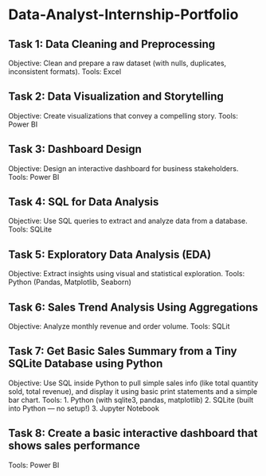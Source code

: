 # Data-Analyst-Internship-Portfolio
## Task 1: Data Cleaning and Preprocessing
Objective: Clean and prepare a raw dataset (with nulls, duplicates, inconsistent formats). 
Tools: Excel

## Task 2: Data Visualization and Storytelling
Objective: Create visualizations that convey a compelling story.
Tools: Power BI

## Task 3:  Dashboard Design
Objective: Design an interactive dashboard for business stakeholders.
Tools: Power BI

## Task 4: SQL for Data Analysis
 Objective: Use SQL queries to extract and analyze data from a database.
 Tools: SQLite

 ## Task 5: Exploratory Data Analysis (EDA)
 Objective: Extract insights using visual and statistical exploration.
 Tools: Python (Pandas, Matplotlib, Seaborn)

 ## Task 6: Sales Trend Analysis Using Aggregations
 Objective: Analyze monthly revenue and order volume.
 Tools: SQLit

 ## Task 7: Get Basic Sales Summary from a Tiny SQLite Database using Python
 Objective: Use SQL inside Python to pull simple sales info (like total quantity sold, total revenue), and
 display it using basic print statements and a simple bar chart.
 Tools: 1. Python (with sqlite3, pandas, matplotlib)
        2. SQLite (built into Python — no setup!)
        3. Jupyter Notebook 
## Task 8: Create a basic interactive dashboard that shows sales performance
Tools: Power BI
